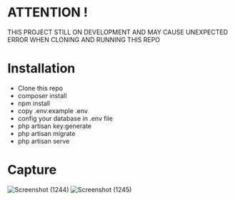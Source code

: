 # ATTENTION ! 
THIS PROJECT STILL ON DEVELOPMENT AND MAY CAUSE UNEXPECTED ERROR WHEN CLONING AND RUNNING THIS REPO

# Installation
- Clone this repo
- composer install
- npm install
- copy .env.example .env
- config your database in .env file
- php artisan key:generate
- php artisan migrate
- php artisan serve


# Capture
![Screenshot (1244)](https://user-images.githubusercontent.com/71390462/122774512-718e0f80-d2d3-11eb-8d28-030757054c9f.png)
![Screenshot (1245)](https://user-images.githubusercontent.com/71390462/122774566-7e126800-d2d3-11eb-969b-65a750470362.png)
